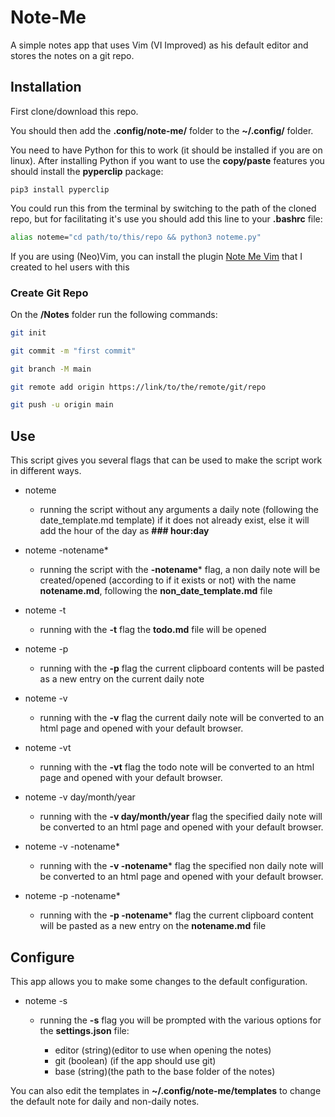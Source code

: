 # Note-Me
A simple notes app that uses Vim (VI Improved) as his default editor and stores the notes on a git repo.

## Installation
First clone/download this repo.

You should then add the **.config/note-me/** folder to the **~/.config/** folder.

You need to have Python for this to work (it should be installed if you are on linux). After installing Python if you want to use the **copy/paste** features you should install the **pyperclip** package:

```
pip3 install pyperclip
```
You could run this from the terminal by switching to the path of the cloned repo, but for facilitating it's use you should add this line to your **.bashrc** file:
```bash
alias noteme="cd path/to/this/repo && python3 noteme.py"
```

If you are using (Neo)Vim, you can install the plugin [Note Me Vim](https://github.com/Force4760/note-me-vim) that I created to hel users with this

### Create Git Repo
On the **/Notes** folder run the following commands:
```bash
git init

git commit -m "first commit"

git branch -M main

git remote add origin https://link/to/the/remote/git/repo

git push -u origin main
```

## Use
This script gives you several flags that can be used to make the script work in different ways.

- noteme
    
    - running the script without any arguments a daily note (following the date_template.md template) if it does not already exist, else it will add the hour of the day as **### hour:day**

- noteme -notename*
    
    - running the script with the **-notename*** flag, a non daily note will be created/opened (according to if it exists or not) with the name **notename.md**, following the **non_date_template.md** file

- noteme -t

    - running with the **-t** flag the **todo.md** file will be opened

- noteme -p

    - running with the **-p** flag the current clipboard contents will be pasted as a new entry on the current daily note

- noteme -v

    - running with the **-v** flag the current daily note will be converted to an html page and opened with your default browser.

- noteme -vt

    - running with the **-vt** flag the todo note will be converted to an html page and opened with your default browser.

- noteme -v day/month/year

    - running with the **-v day/month/year** flag the specified daily note will be converted to an html page and opened with your default browser.

- noteme -v -notename*

    - running with the **-v -notename*** flag the specified non daily note will be converted to an html page and opened with your default browser.

- noteme -p -notename*

    - running with the **-p -notename*** flag the current clipboard content will be pasted as a new entry on the **notename.md** file

## Configure

This app allows you to make some changes to the default configuration. 

- noteme -s

    - running the **-s** flag you will be prompted with the various options for the **settings.json** file:

        - editor (string)(editor to use when opening the notes)
        - git (boolean) (if the app should use git)
        - base (string)(the path to the base folder of the notes)

You can also edit the templates in **~/.config/note-me/templates** to change the default note for daily and non-daily notes.
